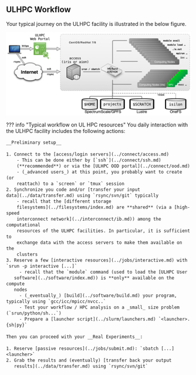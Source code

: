 ## ULHPC Workflow

<!--intro-start-->

Your typical journey on the ULHPC facility is illustrated in the below figure.

![](../images/ULHPC-simplified-workflow-overview.png)

<!--intro-end-->

??? info "Typical workflow on UL HPC resources"
    You daily interaction with the ULHPC facility includes the following
    actions:

    __Preliminary setup__

    1. Connect to the [access/login servers](../connect/access.md)
        - This can be done either by [`ssh`](../connect/ssh.md)
        (**recommended**) or via the [ULHPC OOD portal](../connect/ood.md)
        - (_advanced users_) at this point, you probably want to create (or
        reattach) to a `screen` or `tmux` session
    2. Synchronize you code and/or [transfer your input
    data](../data/transfer.md) using `rsync/svn/git` typically
        - recall that the [different storage
        filesystems](../filesystems/index.md) are **shared** (via a [high-speed
        interconnect network](../interconnect/ib.md)) among the computational
        resources of the ULHPC facilities. In particular, it is sufficient to
        exchange data with the access servers to make them available on the
        clusters
    3. Reserve a few [interactive resources](../jobs/interactive.md) with `srun -p interactive [...]`
         - recall that the `module` command (used to load the [ULHPC User
       software](../software/index.md)) is **only** available on the compute
       nodes
         - (_eventually_) [build](../software/build.md) your program, typically using `gcc/icc/mpicc/nvcc..`
         - Test your workflow / HPC analysis on a _small_ size problem (`srun/python/sh...`)
         - Prepare a [launcher script](../slurm/launchers.md) `<launcher>.{sh|py}`

    Then you can proceed with your __Real Experiments__:

    1. Reserve [passive resources](../jobs/submit.md): `sbatch [...] <launcher>`
    2. Grab the results and (eventually) [transfer back your output
       results](../data/transfer.md) using `rsync/svn/git`
